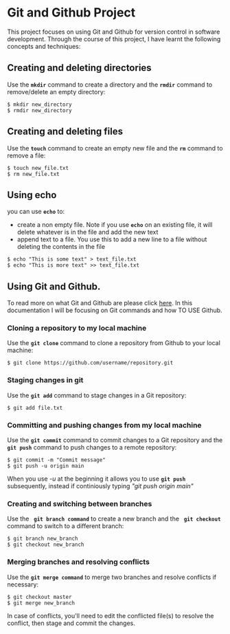# Git and Github Project
This project focuses on using Git and Github for version control in software development. Through the course of this project, I have learnt the following concepts and techniques:

## Creating and deleting directories
Use the **`mkdir`** command to create a directory and the **`rmdir`** command to remove/delete an empty directory:
```
$ mkdir new_directory
$ rmdir new_directory
```

## Creating and deleting files
Use the **`touch`** command to create an empty new file and the **`rm`** command to remove a file:

```
$ touch new_file.txt
$ rm new_file.txt
```

## Using echo
you can use **`echo`** to:
- create a non empty file. Note if you use **`echo`** on an existing file, it will delete whatever is in the file and add the new text
- append text to a file. You use this to add a new line to a file without deleting the contents in the file 

```
$ echo "This is some text" > text_file.txt
$ echo "This is more text" >> text_file.txt
```

## Using Git and Github. 
To read more on what Git and Github are please click [here](https://github.com/B-Akapo/alx-pre_course). In this documentation I will be focusing on Git commands and how TO USE Github.

### Cloning a repository to my local machine
Use the **`git clone`** command to clone a repository from Github to your local machine:
```
$ git clone https://github.com/username/repository.git
``` 

### Staging changes in git
Use the **`git add`** command to stage changes in a Git repository:
```
$ git add file.txt
``` 

### Committing and pushing changes from my local machine

Use the **`git commit`** command to commit changes to a Git repository and the **`git push`** command to push changes to a remote repository:
```
$ git commit -m "Commit message"
$ git push -u origin main
```
When you use *-u* at the beginning it allows you to use **`git push`** subsequently, instead if continiously typing *"git push origin main"*

### Creating and switching between branches

Use the  **` git branch command`** to create a new branch and the **` git checkout`**  command to switch to a different branch:
```
$ git branch new_branch
$ git checkout new_branch
``` 

### Merging branches and resolving conflicts

Use the **`git merge command`** to merge two branches and resolve conflicts if necessary:
```
$ git checkout master
$ git merge new_branch
``` 

In case of conflicts, you'll need to edit the conflicted file(s) to resolve the conflict, then stage and commit the changes.
